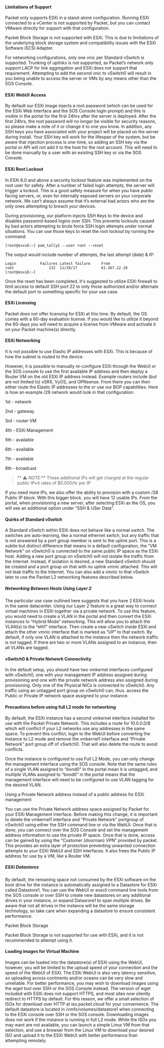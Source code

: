 <!-- <meta>
{
    "title":"ESXi",
    "description":"Learn about deploying ESXi on Packet",
    "tag":["VMs", "ESXi", "VMWare"],
    "seo-title": "Learn about deploying VMWare ESXi on Packet - Packet Technical Guides",
    "seo-description": "Learn about deploying ESXi on Packet",
    "og-title": "ESXi",
    "og-description":"Learn about deploying ESXi on Packet"
}
</meta> -->

#### Limitations of Support

Packet only supports ESXi in a stand-alone configuration. Running ESXi connected to a vCenter is not supported by Packet, but you can contact VMware directly for support with that configuration.


Packet Block Storage is not supported with ESXi. This is due to limitations of the underlying block storage system and compatibility issues with the ESXi Software iSCSI Adapter.


For networking configurations, only one vnic per Standard vSwitch is supported. Trunking of uplinks is not supported, as Packet’s network only support LACP for link aggregation and ESXi does not support that requirement. Attempting to add the second vnic to vSwitch0 will result in you being unable to access the server or VMs by any means other than the SOS Console.


#### ESXi WebUI Access

By default our ESXi image injects a root password (which can be used for the ESXi Web Interface and the SOS Console login prompt) and this is visible in the portal for the first 24hrs after the server is deployed. After the first 24hrs, the root password will no longer be visible for security reasons, so please make a note of it or change it to one you know. In addition, any SSH keys you have associated with your project will be placed on the server during install. Your SSH key will work for the lifespan of the system, but be aware that injection process is one-time, so adding an SSH key via the portal or API will not add it to the host for the root account. This will need to be done manually by a user with an existing SSH key or via the SOS Console. 


#### ESXi Root Lockout

In  ESXi 6.0 and above a security lockout feature was implemented on the root user for safety. After a number of failed login attempts, the server will trigger a lockout. This is a good safety measure for when you have public facing servers, or, even for internally exposed servers on your corporate network. We can’t always assume that it’s external bad actors who are the only ones attempting to breach your devices.


During provisioning, our platform injects SSH Keys to the device and disables password-based logins over SSH. This prevents lockouts caused by bad actors attempting to brute force SSH login attempts under normal situations. You can use those keys to reset the root lockout by running the command: 
```
[root@esxi6:~] pam_tally2 --user root --reset
```

The output would include number of attempts, the last attempt (date) & IP: 
````
Login           Failures Latest failure     From
root                132  11/29/17           61.167.12.10
[root@esxi6:~]
````


Once the reset has been completed, it's suggested to utilize ESXi firewall to limit access to default SSH port 22 to only those authorized and/or alternate the default port to something specific for your use case. 


#### ESXi Licensing

Packet does not offer licensing for ESXi at this time. By default, the OS comes with a 60-day evaluation license.  If you would like to utilize it beyond the 60-days you will need to acquire a license from VMware and activate it on your Packet machine(s) directly. 


#### ESXi Networking




It is not possible to use Elastic IP addresses with ESXi. This is because of how the subnet is routed to the device.  

However, it is possible to manually re-configure ESXi through the WebUI or the SOS console to use the first available IP address and then deploy a Router VM on the old ESXi IP address instead. Example routers include (but are not limited to) vSRX, VyOS, and OPNsense. From there you can then either route the Elastic IP addresses to the or use our BGP capabilities. Here is how an example /29 network would look in that configuration:

  1st - network

  2nd - gateway

  3rd - router VM

  4th - ESXi Management

  5th - available

  6th - available

  7th - available

  8th - broadcast

> ** ⚠️ _NOTE:_**   These additional IPs will get charged at the regular public IPv4 rates of $0.005/hr per IP

If you need more IPs, we also offer the ability to provision with a custom /28 Public IP block. With this bigger block, you will have 12 usable IPs. From the portal, when provisioning a new server, after selecting ESXi as the OS, you will see an additional option under “SSH & USer Data”.


#### Quirks of Standard vSwitch

A Standard vSwitch within ESXi does not behave like a normal switch. The switches are auto-learning, like a normal ethernet switch, but any traffic that is not answered by a port group member is sent to the uplink port. This is a subtle but distinct difference that means in a default configuration, the “VM Network” on vSwitch0 is connected to the same public IP space as the ESXi host. Adding a new port group on vSwitch0 will not isolate the traffic from the Internet. Instead, if isolation is desired, a new Standard vSwitch should be created and a port group on that with no uplink vmnic attached. This will not leak traffic to the Internet. You can also add a vmnic to that vSwitch later to use the Packet L2 networking features described below.


##### Networking Between Hosts Using Layer 2

The particular use case outlined here suggests that you have 2 ESXi hosts in the same datacenter. Using our Layer 2 feature is a great way to connect virtual machines in ESXi together via a private network. To use this feature, you would need to create a VLAN in the portal and then convert the ESXi instances to “Hybrid Mode” networking. This will allow you to attach the VLAN(s) to the “eth1” interface. Then create a new vSwitch inside ESXi and attach the other vmnic interface that is marked as “UP” to that switch. By default, if only one VLAN is attached to the instance then the network traffic is not tagged. If there are two or more VLANs assigned to an instance, then all VLANs are tagged.



#### vSwitch0 & Private Network Connectivity

In the default setup, you should have two vmkernel interfaces configured with vSwitch0, one with your management IP address assigned during provisioning and one with the private network address also assigned during provisioning. Only one of the Physical NICs is connected to vSwitch0. Any traffic using an untagged port group on vSwitch0 can, thus. access the Public or Private IP network space assigned to your instance.


#### Precautions before using full L2 mode for networking

By default, the ESXi instance has a second vmkernel interface installed for use with the Packet Private Network. This includes a route for 10.0.0.0/8 which will conflict if your L2 networks use any addresses in the same space. To prevent this conflict, login to the WebUI before converting the instance to L2 mode and remove the vmkernel1 interface and “Private Network” port group off of vSwitch0. That will also delete the route to avoid conflicts.

Once the instance is configured to use Full L2 Mode, you can only change the management interface using the SOS console. Note that the same rules of a single VLAN assigned to “bond0” in the portal mean it is untagged, and multiple VLANs assigned to “bond0” in the portal means that the management interface will need to be configured to use VLAN tagging for the desired VLAN.


Using a Private Network address instead of a public address for ESXi management

You can use the Private Network address space assigned by Packet for your ESXi Management interface. Before making this change, it is important to delete the vmkernel1 interface and “Private Network” portgroup of vSwitch0 using either the SSH command line or via the WebUI. Once that is done, you can connect over the SOS Console and set the management address information to use the private IP space. Once that is done, access can be gained by using the “Customer (doorman) VPN” provided by packet. This provides an extra layer of protection preventing unwanted connection attempts to your ESXi WebUI and SSH interfaces. It also frees the Public IP address for use by a VM, like a Router VM.


##### ESXi Datastores

By default, the remaining space not consumed by the ESXi software on the boot drive for the instance is automatically assigned to a Datastore for ESXi called Datastore1. You can use the WebUI or esxcli command line tools from the SOS console or over SSH to create new datastores on any additional drives in your instance, or expand Datasrore1 to span multiple drives. Be aware that not all drives in the instance will be the same storage technology, so take care when expanding a datastore to ensure consistent performance.

Packet Block Storage

Packet Block Storage is not supported for use with ESXi, and it is not recommended to attempt using it.


#### Loading images for Virtual Machine

Images can be loaded into the datastore(s) of ESXi using the WebUI, however, you will be limited to the upload speed of your connection and the speed of the WebUI of ESXi. The ESXi WebUI is also very latency sensitive, so uploading across continents and/or oceans can be very slow and unreliable. For better performance, you may wish to download images using the wget tool over SSH or the SOS Console instead. The version of wget included with ESXi does not support HTTPS, and most sites now silently redirect to HTTPS by default. For this reason, we offer a small selection of ISOs for download over HTTP at iso.packet.cloud for your convenience. The default datastore is located in /vmfs/volumes/datastore1 when connecting to the ESXi console over SSH or the SOS console. Downloading images does not work if the instance is running in full L2 mode. While the ISOs you may want are not available, you can launch a simple Linux VM from that selection, and use a browser from the Linux VM to download your desired ISO and upload it to the ESXi WebUI with better performance than attempting remotely.
